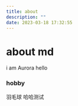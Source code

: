 ```yaml
---
title: about
description: ""
date: 2023-03-18 17:32:55
---
```


# about md

i am Aurora
hello

### hobby

羽毛球
哈哈测试
